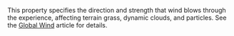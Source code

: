 This property specifies the direction and strength that wind blows through
the experience, affecting terrain grass, dynamic clouds, and particles.
See the [Global Wind](https://create.roblox.com/docs/environment/global-wind) article for
details.